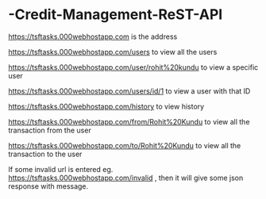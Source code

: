 # -Credit-Management-ReST-API 

https://tsftasks.000webhostapp.com is the address

https://tsftasks.000webhostapp.com/users     to view all the users

https://tsftasks.000webhostapp.com/user/rohit%20kundu    to view a specific user

https://tsftasks.000webhostapp.com/users/id/1   to view a user with that ID

https://tsftasks.000webhostapp.com/history  to view history

https://tsftasks.000webhostapp.com/from/Rohit%20Kundu to view all the transaction from the user

https://tsftasks.000webhostapp.com/to/Rohit%20Kundu  to view all the transaction to the user

If some invalid url is entered eg. https://tsftasks.000webhostapp.com/invalid  , then it will give some json response with message.  

